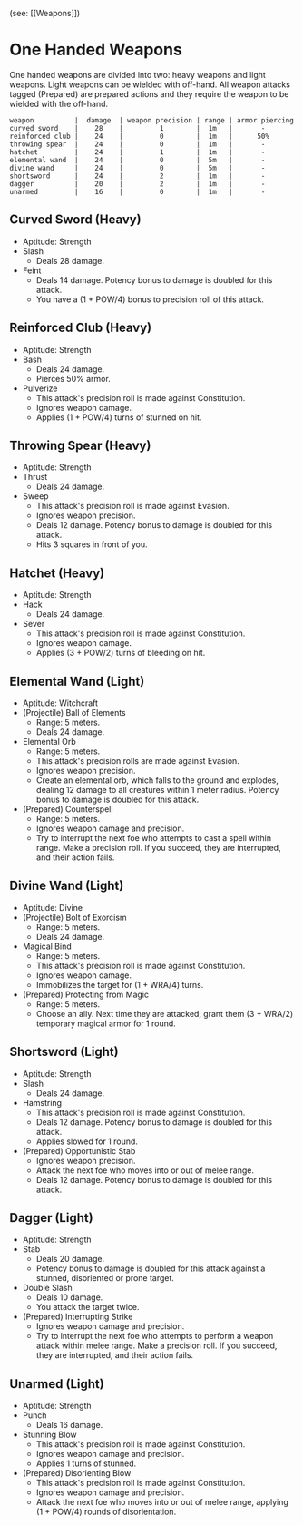 (see: [[Weapons]])

# One Handed Weapons
One handed weapons are divided into two: heavy weapons and light weapons. Light weapons can be wielded with off-hand. All weapon attacks tagged (Prepared) are prepared actions and they require the weapon to be wielded with the off-hand.

```one_handed_weapons_table
weapon          |  damage  | weapon precision | range | armor piercing
curved sword    |    28    |         1        |  1m   |       -
reinforced club |    24    |         0        |  1m   |      50%
throwing spear  |    24    |         0        |  1m   |       -
hatchet         |    24    |         1        |  1m   |       -
elemental wand  |    24    |         0        |  5m   |       -
divine wand     |    24    |         0        |  5m   |       -
shortsword      |    24    |         2        |  1m   |       -
dagger          |    20    |         2        |  1m   |       -
unarmed         |    16    |         0        |  1m   |       -
```

## Curved Sword (Heavy)
+ Aptitude: Strength
+ Slash
	+ Deals 28 damage.
+ Feint
	+ Deals 14 damage. Potency bonus to damage is doubled for this attack. 
	+ You have a (1 + POW/4) bonus to precision roll of this attack.

## Reinforced Club (Heavy)
+ Aptitude: Strength
+ Bash
	+ Deals 24 damage.
	+ Pierces 50% armor.
+ Pulverize
	+ This attack's precision roll is made against Constitution.
	+ Ignores weapon damage.
	+ Applies (1 + POW/4) turns of stunned on hit.

## Throwing Spear (Heavy)
+ Aptitude: Strength
+ Thrust
	+ Deals 24 damage.
+ Sweep
	+ This attack's precision roll is made against Evasion.
	+ Ignores weapon precision.
	+ Deals 12 damage. Potency bonus to damage is doubled for this attack. 
	+ Hits 3 squares in front of you.

## Hatchet (Heavy)
+ Aptitude: Strength
+ Hack
	+ Deals 24 damage.
+ Sever
	+ This attack's precision roll is made against Constitution.
	+ Ignores weapon damage.
	+ Applies (3 + POW/2) turns of bleeding on hit.

## Elemental Wand (Light)
+ Aptitude: Witchcraft
+ (Projectile) Ball of Elements
	+ Range: 5 meters.
	+ Deals 24 damage.
+ Elemental Orb
	+ Range: 5 meters.
	+ This attack's precision rolls are made against Evasion.
	+ Ignores weapon precision.
	+ Create an elemental orb, which falls to the ground and explodes, dealing 12 damage to all creatures within 1 meter radius. Potency bonus to damage is doubled for this attack. 
+ (Prepared) Counterspell
	+ Range: 5 meters.
	+ Ignores weapon damage and precision.
	+ Try to interrupt the next foe who attempts to cast a spell within range. Make a precision roll. If you succeed, they are interrupted, and their action fails.

## Divine Wand (Light)
+ Aptitude: Divine
+ (Projectile) Bolt of Exorcism
	+ Range: 5 meters.
	+ Deals 24 damage.
+ Magical Bind
	+ Range: 5 meters.
	+ This attack's precision roll is made against Constitution.
	+ Ignores weapon damage.
	+ Immobilizes the target for (1 + WRA/4) turns.
+ (Prepared) Protecting from Magic
	+ Range: 5 meters.
	+ Choose an ally. Next time they are attacked, grant them (3 + WRA/2) temporary magical armor for 1 round.

## Shortsword (Light)
+ Aptitude: Strength
+ Slash
	+ Deals 24 damage.
+ Hamstring
	+ This attack's precision roll is made against Constitution.
	+ Deals 12 damage. Potency bonus to damage is doubled for this attack. 
	+ Applies slowed for 1 round. 
+ (Prepared) Opportunistic Stab
	+ Ignores weapon precision.
	+ Attack the next foe who moves into or out of melee range.
	+ Deals 12 damage. Potency bonus to damage is doubled for this attack. 

## Dagger (Light)
+ Aptitude: Strength
+ Stab
	+ Deals 20 damage.
	+ Potency bonus to damage is doubled for this attack against a stunned, disoriented or prone target.
+ Double Slash
	+ Deals 10 damage.
	+ You attack the target twice.
+ (Prepared) Interrupting Strike
	+ Ignores weapon damage and precision.
	+ Try to interrupt the next foe who attempts to perform a weapon attack within melee range. Make a precision roll. If you succeed, they are interrupted, and their action fails.

## Unarmed (Light)
+ Aptitude: Strength
+ Punch
	+ Deals 16 damage.
+ Stunning Blow 
	+ This attack's precision roll is made against Constitution.
	+ Ignores weapon damage and precision.
	+ Applies 1 turns of stunned.
+ (Prepared) Disorienting Blow
	+ This attack's precision roll is made against Constitution.
	+ Ignores weapon damage and precision.
	+ Attack the next foe who moves into or out of melee range, applying (1 + POW/4) rounds of disorientation.